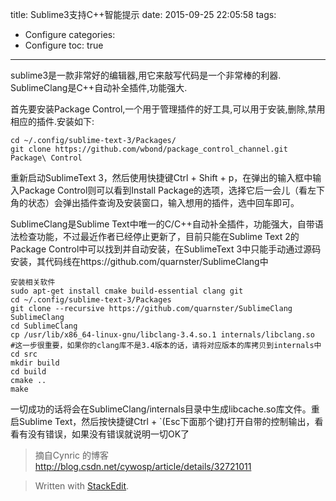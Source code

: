 title: Sublime3支持C++智能提示
date: 2015-09-25 22:05:58
tags:
- Configure
categories:
- Configure
toc: true
---

sublime3是一款非常好的编辑器,用它来敲写代码是一个非常棒的利器. SublimeClang是C++自动补全插件,功能强大.

首先要安装Package Control,一个用于管理插件的好工具,可以用于安装,删除,禁用相应的插件.安装如下:

```
cd ~/.config/sublime-text-3/Packages/
git clone https://github.com/wbond/package_control_channel.git  Package\ Control
```

重新启动SublimeText 3，然后使用快捷键Ctrl + Shift + p，在弹出的输入框中输入Package Control则可以看到Install Package的选项，选择它后一会儿（看左下角的状态）会弹出插件查询及安装窗口，输入想用的插件，选中回车即可。

SublimeClang是Sublime Text中唯一的C/C++自动补全插件，功能强大，自带语法检查功能，不过最近作者已经停止更新了，目前只能在Sublime Text 2的Package Control中可以找到并自动安装，在SublimeText 3中只能手动通过源码安装，其代码线在https://github.com/quarnster/SublimeClang中

```
安装相关软件
sudo apt-get install cmake build-essential clang git
cd ~/.config/sublime-text-3/Packages
git clone --recursive https://github.com/quarnster/SublimeClang SublimeClang
cd SublimeClang
cp /usr/lib/x86_64-linux-gnu/libclang-3.4.so.1 internals/libclang.so   #这一步很重要，如果你的clang库不是3.4版本的话，请将对应版本的库拷贝到internals中
cd src
mkdir build
cd build
cmake ..
make
```

一切成功的话将会在SublimeClang/internals目录中生成libcache.so库文件。重启Sublime Text，然后按快捷键Ctrl + `(Esc下面那个键)打开自带的控制输出，看看有没有错误，如果没有错误就说明一切OK了

>摘自Cynric 的博客 <http://blog.csdn.net/cywosp/article/details/32721011>


> Written with [StackEdit](https://stackedit.io/).

